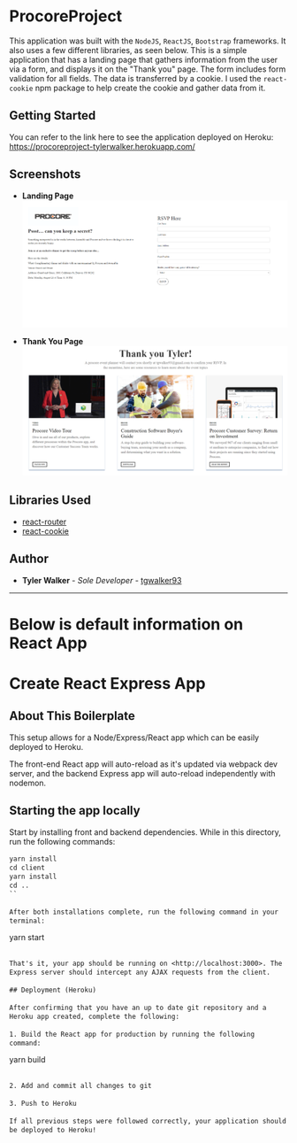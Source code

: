 # ProcoreProject

This application was built with the `NodeJS`, `ReactJS`, `Bootstrap` frameworks. It also uses a few different libraries, as seen below. This is a simple application that has a landing page that gathers information from the user via a form, and displays it on the "Thank you" page. The form includes form validation for all fields. The data is transferred by a cookie. I used the `react-cookie` npm package to help create the cookie and gather data from it. 

## Getting Started

You can refer to the link here to see the application deployed on Heroku: https://procoreproject-tylerwalker.herokuapp.com/


## Screenshots


* **Landing Page**
[![/client/src/images/LandingPage.PNG](/client/src/images/LandingPage.PNG)](/client/src/images/LandingPage.PNG)

* **Thank You Page**
[![/client/src/images/ThankYou.PNG](/client/src/images/ThankYou.PNG)](/client/src/images/ThankYou.PNG)


## Libraries Used

* [react-router](https://reactjs.org/docs/) 
* [react-cookie](https://www.npmjs.com/package/universal-cookie) 

## Author

* **Tyler Walker** - *Sole Developer* - [tgwalker93](https://github.com/tgwalker93)



---
# Below is default information on React App

# Create React Express App

## About This Boilerplate

This setup allows for a Node/Express/React app which can be easily deployed to Heroku.

The front-end React app will auto-reload as it's updated via webpack dev server, and the backend Express app will auto-reload independently with nodemon.

## Starting the app locally

Start by installing front and backend dependencies. While in this directory, run the following commands:

```
yarn install
cd client
yarn install
cd ..
``

After both installations complete, run the following command in your terminal:

```
yarn start
```

That's it, your app should be running on <http://localhost:3000>. The Express server should intercept any AJAX requests from the client.

## Deployment (Heroku)

After confirming that you have an up to date git repository and a Heroku app created, complete the following:

1. Build the React app for production by running the following command:

```
yarn build
```

2. Add and commit all changes to git

3. Push to Heroku

If all previous steps were followed correctly, your application should be deployed to Heroku!
